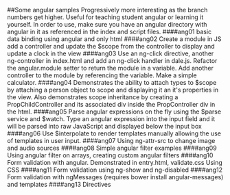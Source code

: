 ##Some angular samples
Progressively more interesting as the branch numbers get higher. Useful for teaching student angular or learning it yourself.
In order to use, make sure you have an angular directory with angular in it as referenced in the index and script files.
####ang01
basic data binding using angular and only html
####ang02
Create a module in JS add a controller and update the $scope from the controller to display and update a clock in the view
####ang03
Use an ng-click directive, another ng-controller in index.html and add an ng-click handler in dale.js. Refactor the angular.module setter to return the module in a variable. Add another controller to the module by referencing the variable. Make a simple calculator.
####ang04
Demonstrates the ability to attach types to $scope by attaching a person object to scope and displaying it an it's properties in the view. Also demonstrates scope inheritance by creating a PropChildController and its associated div inside the PropController div in the html.
####ang05
Parse angular expressions on the fly using the $parse service and $watch. Type an angular expression into the input field and it will be parsed into raw JavaScript and displayed below the input box
####ang06
Use $interpolate to render templates manually allowing the use of templates in user input.
####ang07
Using ng-attr-src to change image and audio sources
####ang08
Simple angular filter examples
####ang09
Using angular filter on arrays, creating custom angular filters
####ang10
Form validation with angular.
Demonstrated in entry.html, validate.css Using CSS
####ang11
Form validation using ng-show and ng-disabled
####ang12
Form validation with ngMessages (requires bower install angular-messages) and templates
####ang13
Directives
